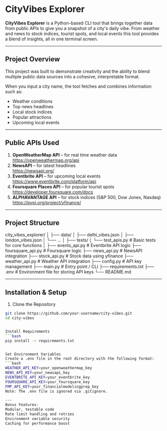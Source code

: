 # CityVibes Explorer

**CityVibes Explorer** is a Python-based CLI tool that brings together data from public APIs to give you a snapshot of a city's daily vibe. From weather and news to stock indices, tourist spots, and local events this tool provides a blend of insights, all in one terminal screen.

---

## Project Overview

This project was built to demonstrate creativity and the ability to blend multiple public data sources into a cohesive, interpretable format.

When you input a city name, the tool fetches and combines information such as:
- Weather conditions  
- Top news headlines  
- Local stock indices  
- Popular attractions  
- Upcoming local events  

---

## Public APIs Used

1. **OpenWeatherMap API** – for real time weather data  
   https://openweathermap.org/api  
2. **NewsAPI** – for latest headlines  
   https://newsapi.org/  
3. **Eventbrite API** – for upcoming local events  
   https://www.eventbrite.com/platform/api  
4. **Foursquare Places API** – for popular tourist spots  
   https://developer.foursquare.com/docs  
5. **ALPHAVANTAGE API** – for stock indices (S&P 500, Dow Jones, Nasdaq)  
   https://pypi.org/project/yfinance/  

---

## Project Structure
city_vibes_explorer/
│
├── data/
│ ├── delhi_vibes.json
│ ├── london_vibes.json
│ └── ...
│
├── tests/
│ └── test_apis.py # Basic tests for core functions
│
├── events_api.py # Eventbrite API logic
├── foursquare_api.py # Foursquare logic
├── news_api.py # NewsAPI integration
├── stock_api.py # Stock data using yfinance
├── weather_api.py # Weather API integration
├── config.py # API key management
├── main.py # Entry point / CLI
├── requirements.txt
├── .env # Environment file for storing API keys
└── README.md

---

## Installation & Setup

1. Clone the Repository
```bash
git clone https://github.com/your-username/city-vibes.git
cd city-vibes


Install Requirements
```bash
pip install -r requirements.txt


Set Environment Variables
Create a .env file in the root directory with the following format:
```bash
WEATHER_API_KEY=your_openweathermap_key
NEWS_API_KEY=your_newsapi_key
EVENTBRITE_API_KEY=your_eventbrite_key
FOURSQUARE_API_KEY=your_foursquare_key
FMP_API_KEY=your_financialmodelingprep_key
Note: The .env file is ignored via .gitignore.

---
Bonus Features:
Modular, testable code
Rate limit handling and retries
Environment variable security
Caching for performance boost